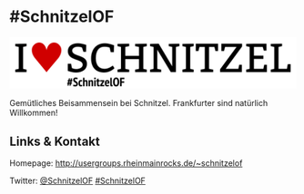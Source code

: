 # #SchnitzelOF
![#SchnitzelOF](./schnitzelof.logo.png)

Gemütliches Beisammensein bei Schnitzel. Frankfurter sind natürlich Willkommen!

## Links &amp; Kontakt

Homepage: <http://usergroups.rheinmainrocks.de/~schnitzelof>



Twitter: [@SchnitzelOF](https://twitter.com/@SchnitzelOF) [#SchnitzelOF](https://twitter.com/search?q=%23SchnitzelOF)









